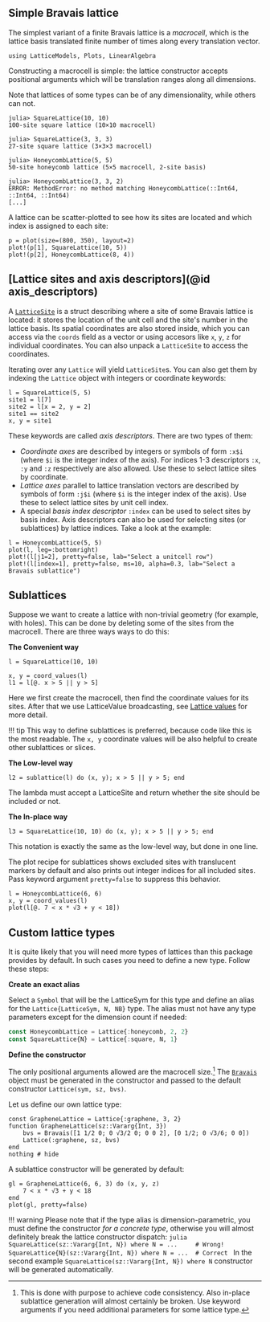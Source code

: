 ## Simple Bravais lattice

The simplest variant of a finite Bravais lattice is a *macrocell*, 
which is the lattice basis translated finite number of times along every translation vector.

```@setup env
using LatticeModels, Plots, LinearAlgebra
```

Constructing a macrocell is simple: the lattice constructor accepts positional arguments
which will be translation ranges along all dimensions.

Note that lattices of some types can be of any dimensionality, while others can not.

```jldoctest; setup=:(using LatticeModels)
julia> SquareLattice(10, 10)
100-site square lattice (10×10 macrocell)

julia> SquareLattice(3, 3, 3)
27-site square lattice (3×3×3 macrocell)

julia> HoneycombLattice(5, 5)
50-site honeycomb lattice (5×5 macrocell, 2-site basis)

julia> HoneycombLattice(3, 3, 2)
ERROR: MethodError: no method matching HoneycombLattice(::Int64, ::Int64, ::Int64)
[...]
```

A lattice can be scatter-plotted to see how its sites are located and which index is assigned to each site:

```@example env
p = plot(size=(800, 350), layout=2)
plot!(p[1], SquareLattice(10, 5))
plot!(p[2], HoneycombLattice(8, 4))
```

## [Lattice sites and axis descriptors](@id axis_descriptors)

A [`LatticeSite`](@ref) is a struct describing where a site of some Bravais lattice is located: 
it stores the location of the unit cell and the site's number in the lattice basis. Its spatial coordinates are also stored inside, which you can access via the `coords` field as a vector or using accesors like `x`, `y`, `z` for individual coordinates. You can also unpack a `LatticeSite` to access the coordinates.

Iterating over any `Lattice` will yield `LatticeSite`s. 
You can also get them by indexing the `Lattice` object with integers or coordinate keywords:

```@example env
l = SquareLattice(5, 5)
site1 = l[7]
site2 = l[x = 2, y = 2]
site1 == site2
x, y = site1
```

These keywords are called *axis descriptors*. There are two types of them:
- *Coordinate axes* are described by integers or symbols of form `:x$i` (where `$i` is the integer index of the axis). For indices 1-3 descriptors `:x`, `:y` and `:z` respectively are also allowed. Use these to select lattice sites by coordinate.
- *Lattice axes* parallel to lattice translation vectors are described by symbols of form `:j$i` (where `$i` is the integer index of the axis). Use these to select lattice sites by unit cell index.
- A special *basis index descriptor* `:index` can be used to select sites by basis index.
Axis descriptors can also be used for selecting sites (or sublattices) by lattice indices. Take a look at the example:

```@example env
l = HoneycombLattice(5, 5)
plot(l, leg=:bottomright)
plot!(l[j1=2], pretty=false, lab="Select a unitcell row")
plot!(l[index=1], pretty=false, ms=10, alpha=0.3, lab="Select a Bravais sublattice")
```

## Sublattices

Suppose we want to create a lattice with non-trivial geometry (for example, with holes). 
This can be done by deleting some of the sites from the macrocell. There are three ways ways to do this:

**The Convenient way**

```@example env
l = SquareLattice(10, 10)

x, y = coord_values(l)
l1 = l[@. x > 5 || y > 5]
```

Here we first create the macrocell, then find the coordinate values for its sites.
After that we use LatticeValue broadcasting, see [Lattice values](@ref) for more detail.

!!! tip
    This way to define sublattices is preferred, because code like this is the most readable.
    The `x, y` coordinate values will be also helpful to create other sublattices or slices.

**The Low-level way**

```@example env
l2 = sublattice(l) do (x, y); x > 5 || y > 5; end
```

The lambda must accept a LatticeSite and return whether the site should be included or not.

**The In-place way**

```@example env
l3 = SquareLattice(10, 10) do (x, y); x > 5 || y > 5; end
```

This notation is exactly the same as the low-level way, but done in one line.

The plot recipe for sublattices shows excluded sites with translucent markers by default and also prints out integer indices for all included sites. Pass keyword argument `pretty=false` to suppress this behavior.

```@example env
l = HoneycombLattice(6, 6)
x, y = coord_values(l)
plot(l[@. 7 < x * √3 + y < 18])
```

## Custom lattice types

It is quite likely that you will need more types of lattices than this package provides by default. In such cases you need to define a new type. Follow these steps:

**Create an exact alias**

Select a `Symbol` that will be the LatticeSym for this type and define an alias for the `Lattice{LatticeSym, N, NB}` type. The alias must not have any type parameters except for the dimension count if needed:

```julia
const HoneycombLattice = Lattice{:honeycomb, 2, 2}
const SquareLattice{N} = Lattice{:square, N, 1}
```

**Define the constructor**

The only positional arguments allowed are the macrocell size.[^1] The [`Bravais`](@ref) object must be generated in the constructor and passed to the default constructor `Lattice(sym, sz, bvs)`.

[^1]: This is done with purpose to achieve code consistency. Also in-place sublattice generation will almost certainly be broken. Use keyword arguments if you need additional parameters for some lattice type.

Let us define our own lattice type:
```@example env
const GrapheneLattice = Lattice{:graphene, 3, 2}
function GrapheneLattice(sz::Vararg{Int, 3})
    bvs = Bravais([1 1/2 0; 0 √3/2 0; 0 0 2], [0 1/2; 0 √3/6; 0 0])
    Lattice(:graphene, sz, bvs)
end
nothing # hide
```

A sublattice constructor will be generated by default:

```@example env
gl = GrapheneLattice(6, 6, 3) do (x, y, z)
    7 < x * √3 + y < 18
end
plot(gl, pretty=false)
```

!!! warning
    Please note that if the type alias is dimension-parametric, you must define the constructor *for a concrete type*, otherwise you will almost definitely break the lattice constructor dispatch:
    ```julia
    SquareLattice(sz::Vararg{Int, N}) where N = ...     # Wrong!
    SquareLattice{N}(sz::Vararg{Int, N}) where N = ...  # Correct
    ```
    In the second example `SquareLattice(sz::Vararg{Int, N}) where N` constructor will be generated automatically.